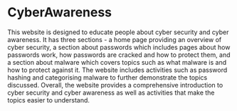 # CyberAwareness
This website is designed to educate people about cyber security and cyber awareness. It has three sections - a home page providing an overview of cyber security, a section about passwords which includes pages about how passwords work, how passwords are cracked and how to protect them, and a section about malware which covers topics such as what malware is and how to protect against it. The website includes activities such as password hashing and categorising malware to further demonstrate the topics discussed. Overall, the website provides a comprehensive introduction to cyber security and cyber awareness as well as activities that make the topics easier to understand.
